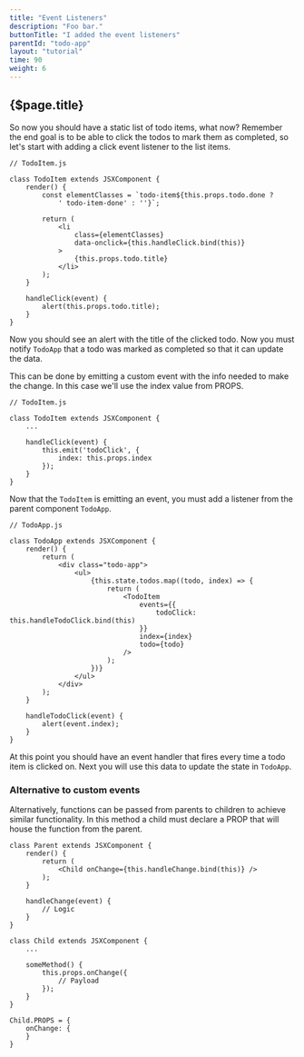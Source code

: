 ```yaml
---
title: "Event Listeners"
description: "Foo bar."
buttonTitle: "I added the event listeners"
parentId: "todo-app"
layout: "tutorial"
time: 90
weight: 6
---
```


## {$page.title}

So now you should have a static list of todo items, what now? Remember the end
goal is to be able to click the todos to mark them as completed, so let's start
with adding a click event listener to the list items.

```text/jsx
// TodoItem.js

class TodoItem extends JSXComponent {
	render() {
		const elementClasses = `todo-item${this.props.todo.done ?
			' todo-item-done' : ''}`;

		return (
			<li
				class={elementClasses}
				data-onclick={this.handleClick.bind(this)}
			>
				{this.props.todo.title}
			</li>
		);
	}

	handleClick(event) {
		alert(this.props.todo.title);
	}
}
```

Now you should see an alert with the title of the clicked todo. Now you must
notify `TodoApp` that a todo was marked as completed so that it can update
the data.

This can be done by emitting a custom event with the info needed to make the
change. In this case we'll use the index value from PROPS.

```text/jsx
// TodoItem.js

class TodoItem extends JSXComponent {
	...

	handleClick(event) {
		this.emit('todoClick', {
			index: this.props.index
		});
	}
}
```

Now that the `TodoItem` is emitting an event, you must add a listener from the
parent component `TodoApp`.

```text/jsx
// TodoApp.js

class TodoApp extends JSXComponent {
	render() {
		return (
			<div class="todo-app">
				<ul>
					{this.state.todos.map((todo, index) => {
						return (
							<TodoItem
								events={{
									todoClick: this.handleTodoClick.bind(this)
								}}
								index={index}
								todo={todo}
							/>
						);
					})}
				</ul>
			</div>
		);
	}

	handleTodoClick(event) {
		alert(event.index);
	}
}
```

At this point you should have an event handler that fires every time a todo
item is clicked on. Next you will use this data to update the state
in `TodoApp`.

### Alternative to custom events

Alternatively, functions can be passed from parents to children to achieve
similar functionality. In this method a child must declare a PROP that will
house the function from the parent.

```text/jsx
class Parent extends JSXComponent {
	render() {
		return (
			<Child onChange={this.handleChange.bind(this)} />
		);
	}

	handleChange(event) {
		// Logic
	}
}

class Child extends JSXComponent {
	...

	someMethod() {
		this.props.onChange({
			// Payload
		});
	}
}

Child.PROPS = {
	onChange: {
	}
}
```